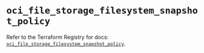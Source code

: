 # `oci_file_storage_filesystem_snapshot_policy`

Refer to the Terraform Registry for docs: [`oci_file_storage_filesystem_snapshot_policy`](https://registry.terraform.io/providers/hashicorp/oci/7.19.0/docs/resources/file_storage_filesystem_snapshot_policy).
